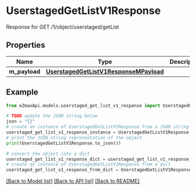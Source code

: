 # UserstagedGetListV1Response

Response for GET /1/object/userstaged/getList

## Properties

Name | Type | Description | Notes
------------ | ------------- | ------------- | -------------
**m_payload** | [**UserstagedGetListV1ResponseMPayload**](UserstagedGetListV1ResponseMPayload.md) |  | 

## Example

```python
from eZmaxApi.models.userstaged_get_list_v1_response import UserstagedGetListV1Response

# TODO update the JSON string below
json = "{}"
# create an instance of UserstagedGetListV1Response from a JSON string
userstaged_get_list_v1_response_instance = UserstagedGetListV1Response.from_json(json)
# print the JSON string representation of the object
print(UserstagedGetListV1Response.to_json())

# convert the object into a dict
userstaged_get_list_v1_response_dict = userstaged_get_list_v1_response_instance.to_dict()
# create an instance of UserstagedGetListV1Response from a dict
userstaged_get_list_v1_response_from_dict = UserstagedGetListV1Response.from_dict(userstaged_get_list_v1_response_dict)
```
[[Back to Model list]](../README.md#documentation-for-models) [[Back to API list]](../README.md#documentation-for-api-endpoints) [[Back to README]](../README.md)


